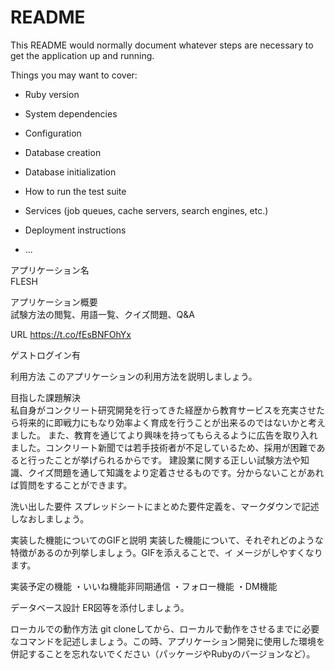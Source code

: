 # README

This README would normally document whatever steps are necessary to get the
application up and running.

Things you may want to cover:

* Ruby version

* System dependencies

* Configuration

* Database creation

* Database initialization

* How to run the test suite

* Services (job queues, cache servers, search engines, etc.)

* Deployment instructions

* ...

アプリケーション名	
FLESH

アプリケーション概要	
試験方法の閲覧、用語一覧、クイズ問題、Q&A

URL	
https://t.co/fEsBNFOhYx

ゲストログイン有

利用方法	このアプリケーションの利用方法を説明しましょう。

目指した課題解決	
私自身がコンクリート研究開発を行ってきた経歴から教育サービスを充実させたら将来的に即戦力にもなり効率よく育成を行うことが出来るのではないかと考えました。
また、教育を通じてより興味を持ってもらえるように広告を取り入れました。コンクリート新聞では若手技術者が不足しているため、採用が困難であると行ったことが挙げられるからです。
建設業に関する正しい試験方法や知識、クイズ問題を通して知識をより定着させるものです。分からないことがあれば質問をすることができます。

洗い出した要件	スプレッドシートにまとめた要件定義を、マークダウンで記述しなおしましょう。

実装した機能についてのGIFと説明	実装した機能について、それぞれどのような特徴があるのか列挙しましょう。GIFを添えることで、イ
メージがしやすくなります。

実装予定の機能	
・いいね機能非同期通信
・フォロー機能
・DM機能

データベース設計	ER図等を添付しましょう。


ローカルでの動作方法	git cloneしてから、ローカルで動作をさせるまでに必要なコマンドを記述しましょう。この時、アプリケーション開発に使用した環境を併記することを忘れないでください（パッケージやRubyのバージョンなど）。





















